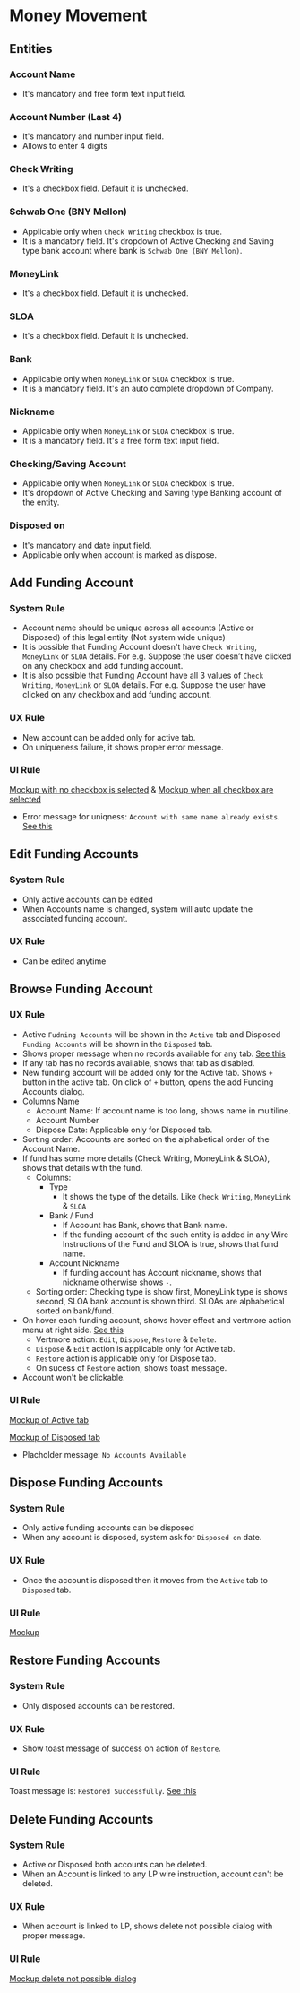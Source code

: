 # Money Movement

## Entities

### Account Name
- It's mandatory and free form text input field.

### Account Number (Last 4)
- It's mandatory and number input field.
- Allows to enter 4 digits

### Check Writing
- It's a checkbox field. Default it is unchecked.

### Schwab One (BNY Mellon)
- Applicable only when `Check Writing` checkbox is true.
- It is a mandatory field. It's dropdown of Active Checking and Saving type bank account where bank is `Schwab One (BNY Mellon)`.

### MoneyLink
- It's a checkbox field. Default it is unchecked.

### SLOA
- It's a checkbox field. Default it is unchecked.

### Bank
- Applicable only when `MoneyLink` or `SLOA` checkbox is true.
- It is a mandatory field. It's an auto complete dropdown of Company.

### Nickname
- Applicable only when `MoneyLink` or `SLOA` checkbox is true.
- It is a mandatory field. It's a free form text input field.

### Checking/Saving Account
- Applicable only when `MoneyLink` or `SLOA` checkbox is true.
- It's dropdown of Active Checking and Saving type Banking account of the entity. 


### Disposed on
- It's mandatory and date input field.
- Applicable only when account is marked as dispose.


## Add Funding Account
### System Rule
- Account name should be unique across all accounts (Active or Disposed) of this legal entity (Not system wide unique)
- It is possible that Funding Account doesn't have `Check Writing`, `MoneyLink` or `SLOA` details. For e.g. Suppose the user doesn’t have clicked on any checkbox and add funding account.
- It is also possible that Funding Account have all 3 values of `Check Writing`, `MoneyLink` or `SLOA` details. For e.g. Suppose the user have clicked on any checkbox and add funding account.

### UX Rule
- New account can be added only for active tab.
- On uniqueness failure, it shows proper error message.

### UI Rule
[Mockup with no checkbox is selected](https://drive.google.com/file/d/1WCChlYlBmFZjwIPyNKvyhovVfcxwaGZi/view?usp=drive_link) & [Mockup when all checkbox are selected](https://drive.google.com/file/d/1Ek5ibumtIM1fogqP9xaELmlCRzDxyT-_/view?usp=drive_link)
- Error message for uniqness: `Account with same name already exists`. [See this](https://drive.google.com/file/d/1l4W5pzuKSVMNIaZHpqUxgZAcoks90o8v/view?usp=share_link)


## Edit Funding Accounts

### System Rule
- Only active accounts can be edited
- When Accounts name is changed, system will auto update the associated funding account.

### UX Rule
- Can be edited anytime


## Browse Funding Account

### UX Rule
- Active `Fudning Accounts` will be shown in the `Active` tab and Disposed `Funding Accounts` will be shown in the `Disposed` tab.
- Shows proper message when no records available for any tab. [See this](https://drive.google.com/file/d/1qzisHiOpoUdqYZzKbxeOvXojfuai4eG5/view?usp=drive_link)
- If any tab has no records available, shows that tab as disabled.
- New funding account will be added only for the Active tab. Shows `+` button in the active tab. On click of `+` button, opens the add Funding Accounts dialog.
- Columns Name 
    - Account Name: If account name is too long, shows name in multiline.
    - Account Number
    - Dispose Date: Applicable only for Disposed tab.
- Sorting order: Accounts are sorted on the alphabetical order of the Account Name.
- If fund has some more details (Check Writing, MoneyLink & SLOA), shows that details with the fund.
    - Columns:
        - Type 
            - It shows the type of the details. Like `Check Writing`, `MoneyLink` & `SLOA`
        - Bank / Fund
            - If Account has Bank, shows that Bank name.
            - If the funding account of the such entity is added in any Wire Instructions of the Fund and SLOA is true, shows that fund name.
        - Account Nickname
            - If funding account has Account nickname, shows that nickname otherwise shows `-`.
    - Sorting order: Checking type is show first, MoneyLink type is shows second, SLOA bank account is shown third. SLOAs are alphabetical sorted on bank/fund. 
- On hover each funding account, shows hover effect and vertmore action menu at right side. [See this](https://drive.google.com/file/d/1dAIjaY3jmRLBlaJz9Vl_1JIiDuW2VHWT/view?usp=share_link)
    - Vertmore action: `Edit`, `Dispose`, `Restore` & `Delete`.
    - `Dispose` & `Edit` action is applicable only for Active tab.
    - `Restore` action is applicable only for Dispose tab.
    - On sucess of `Restore` action, shows toast message.
- Account won't be clickable.

### UI Rule

[Mockup of Active tab](https://drive.google.com/file/d/1W484nDK6Lr7pfTfpzFYCcBNd-hZmPhe3/view?usp=drive_link)

[Mockup of Disposed tab](https://drive.google.com/file/d/1K0heRf9V-ConmgSebIGkTHaPoPgFKi6V/view?usp=share_link)

- Placholder message: `No Accounts Available` 


## Dispose Funding Accounts

### System Rule
- Only active funding accounts can be disposed
- When any account is disposed, system ask for `Disposed on` date.

### UX Rule
- Once the account is disposed then it moves from the `Active` tab to `Disposed` tab.

### UI Rule
[Mockup](https://drive.google.com/file/d/1qW151hvlz8OHWULsZqS2SDYg1NxOuS8p/view?usp=drive_link)


## Restore Funding Accounts

### System Rule
- Only disposed accounts can be restored.

### UX Rule
- Show toast message of success on action of `Restore`.

### UI Rule

Toast message is: `Restored Successfully`. [See this](https://drive.google.com/file/d/11RHUE--5RLPnp9iM4jXunKQfytgK1LNh/view?usp=drive_link)


## Delete Funding Accounts

### System Rule
- Active or Disposed both accounts can be deleted.
- When an Account is linked to any LP wire instruction, account can't be deleted.

### UX Rule
- When account is linked to LP, shows delete not possible dialog with proper message.

### UI Rule
[Mockup delete not possible dialog](https://drive.google.com/file/d/1ZKO6xrhBucFAZ658zCGBaR1t-Y0Jd9Jq/view?usp=drive_link)
